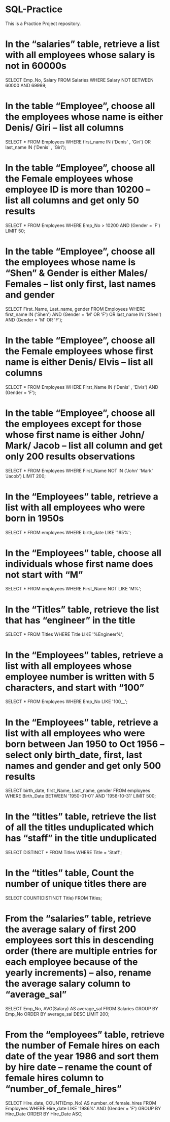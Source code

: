 # SQL-Practice
This is a Practice Project repository.

# In the “salaries” table, retrieve a list with all employees whose salary is not in 60000s

 
 SELECT 
    Emp_No, Salary
FROM
    Salaries
WHERE
    Salary NOT BETWEEN 60000 AND 69999;
    
# In the table “Employee”, choose all the employees whose name is either Denis/ Giri – list all columns


SELECT 
    *
FROM
    Employees
WHERE
    first_name IN ('Denis' , 'Giri')
        OR last_name IN ('Denis' , 'Giri');

# In the table “Employee”, choose all the Female employees whose employee ID is more than 10200 – list all columns and get only 50 results

SELECT
*
FROM
Employees
WHERE
Emp_No > 10200 AND (Gender = 'F')
LIMIT 50;

# In the table “Employee”, choose all the employees whose name is “Shen” & Gender is either Males/ Females – list only first, last names and gender

SELECT
First_Name, Last_name, gender
FROM
Employees
WHERE
first_name IN ('Shen') AND (Gender = 'M' OR 'F')
OR last_name IN ('Shen') AND (Gender = 'M' OR 'F');

# In the table “Employee”, choose all the Female employees whose first name is either Denis/ Elvis – list all columns

SELECT
*
FROM
Employees
WHERE
First_Name IN ('Denis' , 'Elvis') AND (Gender = 'F');

# In the table “Employee”, choose all the employees except for those whose first name is either John/ Mark/ Jacob – list all column and get only 200 results observations

SELECT
*
FROM
Employees
WHERE First_Name NOT IN ('John' 'Mark' 'Jacob')
LIMIT 200;

# In the “Employees” table, retrieve a list with all employees who were born in 1950s

SELECT
*
FROM
employees
WHERE
birth_date LIKE '195%';

# In the “Employees” table, choose all individuals whose first name does not start with “M”

SELECT
*
FROM
employees
WHERE
First_Name NOT LIKE 'M%';

# In the “Titles” table, retrieve the list that has “engineer” in the title

SELECT
*
FROM
Titles
WHERE
Title LIKE '%Engineer%';

# In the “Employees” tables, retrieve a list with all employees whose employee number is written with 5 characters, and start with “100”

SELECT
*
FROM
Employees
WHERE
 Emp_No LIKE '100__';
 
#  In the “Employees” table, retrieve a list with all employees who were born between Jan 1950 to Oct 1956 – select only birth_date, first, last names and gender and get only 500 results

SELECT
birth_date, first_Name, Last_name, gender
FROM
employees
WHERE Birth_Date BETWEEN '1950-01-01' AND '1956-10-31'
LIMIT 500;

#  In the “titles” table, retrieve the list of all the titles unduplicated which has “staff” in the title unduplicated

SELECT DISTINCT *
FROM Titles
WHERE Title = 'Staff';

# In the “titles” table, Count the number of unique titles there are

SELECT COUNT(DISTINCT Title)
FROM Titles;

# From the “salaries” table, retrieve the average salary of first 200 employees sort this in descending order (there are multiple entries for each employee because of the yearly increments) – also, rename the average salary column to “average_sal”

SELECT
Emp_No, AVG(Salary) AS average_sal
FROM Salaries
GROUP BY Emp_No
ORDER BY average_sal DESC
LIMIT 200;

# From the “employees” table, retrieve the number of Female hires on each date of the year 1986 and sort them by hire date – rename the count of female hires column to “number_of_female_hires”

SELECT
Hire_date, COUNT(Emp_No) AS number_of_female_hires
FROM
Employees
WHERE
Hire_date LIKE '1986%'
AND (Gender = 'F')
GROUP BY Hire_Date
ORDER BY Hire_Date ASC;
